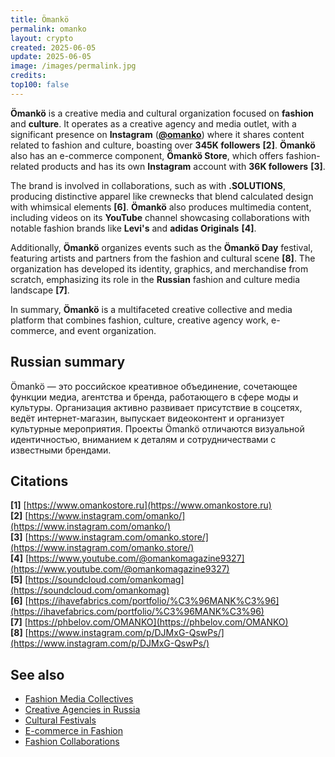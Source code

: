 ```yaml
---
title: Ömankö
permalink: omanko
layout: crypto
created: 2025-06-05
update: 2025-06-05
image: /images/permalink.jpg
credits:
top100: false
---
```


**Ömankö** is a creative media and cultural organization focused on **fashion** and **culture**. It operates as a creative agency and media outlet, with a significant presence on **Instagram** (**[@omanko](https://www.instagram.com/omanko/)**) where it shares content related to fashion and culture, boasting over **345K followers** **[2]**. **Ömankö** also has an e-commerce component, **Ömankö Store**, which offers fashion-related products and has its own **Instagram** account with **36K followers** **[3]**.

The brand is involved in collaborations, such as with **.SOLUTIONS**, producing distinctive apparel like crewnecks that blend calculated design with whimsical elements **[6]**. **Ömankö** also produces multimedia content, including videos on its **YouTube** channel showcasing collaborations with notable fashion brands like **Levi's** and **adidas Originals** **[4]**.

Additionally, **Ömankö** organizes events such as the **Ömankö Day** festival, featuring artists and partners from the fashion and cultural scene **[8]**. The organization has developed its identity, graphics, and merchandise from scratch, emphasizing its role in the **Russian** fashion and culture media landscape **[7]**.

In summary, **Ömankö** is a multifaceted creative collective and media platform that combines fashion, culture, creative agency work, e-commerce, and event organization.


## Russian summary

Ömankö — это российское креативное объединение, сочетающее функции медиа, агентства и бренда, работающего в сфере моды и культуры. Организация активно развивает присутствие в соцсетях, ведёт интернет-магазин, выпускает видеоконтент и организует культурные мероприятия. Проекты Ömankö отличаются визуальной идентичностью, вниманием к деталям и сотрудничествами с известными брендами.

## Citations

**[1]** [https://www.omankostore.ru](https://www.omankostore.ru)  
**[2]** [https://www.instagram.com/omanko/](https://www.instagram.com/omanko/)  
**[3]** [https://www.instagram.com/omanko.store/](https://www.instagram.com/omanko.store/)  
**[4]** [https://www.youtube.com/@omankomagazine9327](https://www.youtube.com/@omankomagazine9327)  
**[5]** [https://soundcloud.com/omankomag](https://soundcloud.com/omankomag)  
**[6]** [https://ihavefabrics.com/portfolio/%C3%96MANK%C3%96](https://ihavefabrics.com/portfolio/%C3%96MANK%C3%96)  
**[7]** [https://phbelov.com/OMANKO](https://phbelov.com/OMANKO)  
**[8]** [https://www.instagram.com/p/DJMxG-QswPs/](https://www.instagram.com/p/DJMxG-QswPs/)

## See also

- [Fashion Media Collectives](/fashion-media-collectives)
- [Creative Agencies in Russia](/creative-agencies-russia)
- [Cultural Festivals](/cultural-festivals)
- [E-commerce in Fashion](/ecommerce-fashion)
- [Fashion Collaborations](/fashion-collaborations)

<!-- Prompt:  
- Не менять язык статьи, сохранять оригинальный язык.  
- Если тема оформлена как "Имя Фамилия", заголовок должен быть "Фамилия, Имя".  
- Изменить title: A Template на основной топик в статье.  
- Создать permalink: на основе title.  
- Замени date: 2018-01-02 на created: текущую дату в таком же формате  
- Замени update: хххх-хх-хх текущую дату в таком же формате  
- Изменить заголовок раздела "Citations" на ## Citations.  
- Оформить ссылки в разделе "Citations" в формате: **[1]** [URL](URL).  
- При ссылке на источник в тексте, использовать формат: **[x]**, **[x]**.  
- Убедиться, что номера цитат соответствуют записям в разделе "Citations".  
- Сделать номера цитат кликабельными по указанному выше формату.  
- Добавить список связанных тем в том же формате.  
- Если есть списки - конвертируй их в таблицы  
- Выделяй даты, места, географические назавания, адреса, имена собственные **таким образом**  
- Использовать шаблон - "[Название темы](ссылка-на-тему)" для каждого пункта.  
- Раздел ## See also должен включаться автоматически в конец статьи.  
- Результат в md коде  
- Оставить этот Prompt после редактирования в конце кода  
-->
